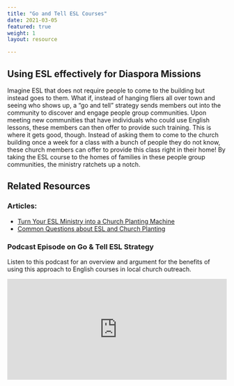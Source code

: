 ```yaml
---
title: "Go and Tell ESL Courses"
date: 2021-03-05
featured: true
weight: 1
layout: resource

---
```

## Using ESL effectively for Diaspora Missions
Imagine ESL that does not require people to come to the building but instead goes to them. What if, instead of hanging fliers all over town and seeing who shows up, a “go and tell” strategy sends members out into the community to discover and engage people group communities. Upon meeting new communities that have individuals who could use English lessons, these members can then offer to provide such training. This is where it gets good, though. Instead of asking them to come to the church building once a week for a class with a bunch of people they do not know, these church members can offer to provide this class right in their home! By taking the ESL course to the homes of families in these people group communities, the ministry ratchets up a notch.

## Related Resources

### Articles:
* [Turn Your ESL Ministry into a Church Planting Machine](https://keelancook.com/2015/12/11/turn-your-esl-ministry-into-a-church-planting-machine/)
* [Common Questions about ESL and Church Planting](https://keelancook.com/2018/05/10/common-questions-about-esl-and-church-planting/)

### Podcast Episode on Go & Tell ESL Strategy
Listen to this podcast for an overview and argument for the benefits of using this approach to English courses in local church outreach.

<iframe src="https://open.spotify.com/embed-podcast/episode/2naT435plkkj9mzN1dMuj0" width="100%" height="232" frameborder="0" allowtransparency="true" allow="encrypted-media"></iframe>
